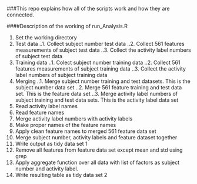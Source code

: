###This repo explains how all of the scripts work and how they are connected.

####Description of the working of run_Analysis.R

1. Set the working directory
2. Test data
..1. Collect subject number test data
..2. Collect 561 features measurements of subject test data
..3. Collect the activity label numbers of subject test data
3. Training data
..1. Colect subject number training data
..2. Collect 561 features measurements of subject training data
..3. Collect the activity label numbers of subject training data
4. Merging
..1. Merge subject number training and test datasets. This is the subject number data set
..2. Merge 561 feature training and test data set. This is the feature data set
..3. Merge activity label numbers of subject training and test data sets. This is the activity label data set
5. Read activity label names
6. Read feature names
7. Merge activity label numbers with activity labels
8. Make proper names of the feature names
9. Apply clean feature names to merged 561 feature data set
10. Merge subject number, activity labels and feature dataset together
11. Write output as tidy data set 1
12. Remove all features from feature data set except mean and std using grep
13. Apply aggregate function over all data with list of factors as subject number and activity label.
14. Write resulting table as tidy data set 2
 